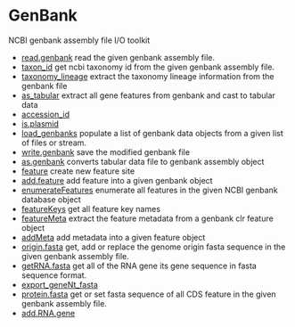 ﻿# GenBank

NCBI genbank assembly file I/O toolkit

+ [read.genbank](GenBank/read.genbank.1) read the given genbank assembly file.
+ [taxon_id](GenBank/taxon_id.1) get ncbi taxonomy id from the given genbank assembly file.
+ [taxonomy_lineage](GenBank/taxonomy_lineage.1) extract the taxonomy lineage information from the genbank file
+ [as_tabular](GenBank/as_tabular.1) extract all gene features from genbank and cast to tabular data
+ [accession_id](GenBank/accession_id.1) 
+ [is.plasmid](GenBank/is.plasmid.1) 
+ [load_genbanks](GenBank/load_genbanks.1) populate a list of genbank data objects from a given list of files or stream.
+ [write.genbank](GenBank/write.genbank.1) save the modified genbank file
+ [as.genbank](GenBank/as.genbank.1) converts tabular data file to genbank assembly object
+ [feature](GenBank/feature.1) create new feature site
+ [add.feature](GenBank/add.feature.1) add feature into a given genbank object
+ [enumerateFeatures](GenBank/enumerateFeatures.1) enumerate all features in the given NCBI genbank database object
+ [featureKeys](GenBank/featureKeys.1) get all feature key names
+ [featureMeta](GenBank/featureMeta.1) extract the feature metadata from a genbank clr feature object
+ [addMeta](GenBank/addMeta.1) add metadata into a given feature object
+ [origin.fasta](GenBank/origin.fasta.1) get, add or replace the genome origin fasta sequence in the given genbank assembly file.
+ [getRNA.fasta](GenBank/getRNA.fasta.1) get all of the RNA gene its gene sequence in fasta sequence format.
+ [export_geneNt_fasta](GenBank/export_geneNt_fasta.1) 
+ [protein.fasta](GenBank/protein.fasta.1) get or set fasta sequence of all CDS feature in the given genbank assembly file.
+ [add.RNA.gene](GenBank/add.RNA.gene.1) 

